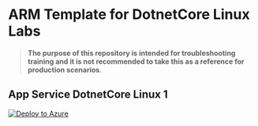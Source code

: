# ARM Template for DotnetCore Linux Labs

> **The purpose of this repository is intended for troubleshooting training and it is not recommended to take this as a reference for production scenarios**.

## App Service DotnetCore Linux 1

[![Deploy to Azure](https://aka.ms/deploytoazurebutton)](https://portal.azure.com/#create/Microsoft.Template/uri/https%3A%2F%2Fraw.githubusercontent.com%2Fazureossd%2Farm-templates-dotnetcore%2Fmaster%2Fdotnetcore-linux-1.json)

